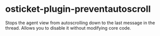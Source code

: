 # osticket-plugin-preventautoscroll
Stops the agent view from autoscrolling down to the last message in the thread. Allows you to disable it without modifying core code.
